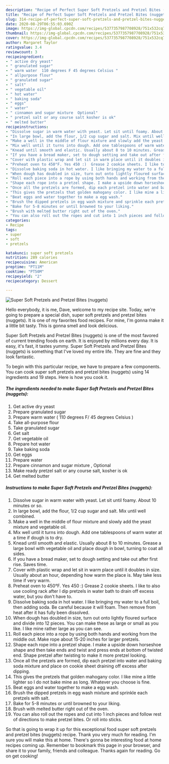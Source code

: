 ```yaml
---
description: "Recipe of Perfect Super Soft Pretzels and Pretzel Bites (nuggets)"
title: "Recipe of Perfect Super Soft Pretzels and Pretzel Bites (nuggets)"
slug: 314-recipe-of-perfect-super-soft-pretzels-and-pretzel-bites-nuggets
date: 2020-08-29T06:55:03.690Z
image: https://img-global.cpcdn.com/recipes/5377357987708928/751x532cq70/super-soft-pretzels-and-pretzel-bites-nuggets-recipe-main-photo.jpg
thumbnail: https://img-global.cpcdn.com/recipes/5377357987708928/751x532cq70/super-soft-pretzels-and-pretzel-bites-nuggets-recipe-main-photo.jpg
cover: https://img-global.cpcdn.com/recipes/5377357987708928/751x532cq70/super-soft-pretzels-and-pretzel-bites-nuggets-recipe-main-photo.jpg
author: Margaret Taylor
ratingvalue: 3.4
reviewcount: 3
recipeingredient:
- " active dry yeast"
- " granulated sugar"
- " warm water  110 degrees F 45 degrees Celsius "
- " allpurpose flour"
- " granulated sugar"
- " salt"
- " vegetable oil"
- " hot water"
- " baking soda"
- " eggs"
- " water"
- " cinnamon and sugar mixture  Optional"
- " pretzel salt or any course salt kosher is ok"
- " melted butter"
recipeinstructions:
- "Dissolve sugar in warm water with yeast. Let sit until foamy. About 10 minutes or so."
- "In large bowl, add the flour, 1/2 cup sugar and salt. Mix until well combined."
- "Make a well in the middle of flour mixture and slowly add the yeast mixture and vegetable oil."
- "Mix well until it turns into dough. Add one tablespoons of warm water at a time if dough is to dry."
- "Knead until smooth and elastic. Usually about 8 to 10 minutes. Grease a large bowl with vegetable oil and place dough in bowl, turning to coat all sides."
- "If you have a bread maker, set to dough setting and take out after first rise. Saves time."
- "Cover with plastic wrap and let sit in warm place until it doubles in size. Usually about an hour, depending how warm the place is. May take less time if very warm."
- "Preheat oven to 450°F. Yes 450 :)  Grease 2 cookie sheets. I like to also use cooling rack after I dip pretzels in water bath to drain off excess water, but you don&#39;t have to."
- "Dissolve baking soda in hot water. I like bringing my water to a full boil, then adding soda. Be careful because it will foam. Then remove from heat after it has fully been dissolved."
- "When dough has doubled in size, turn out onto lightly floured surface and divide into 12 pieces. You can make these as large or small as you like. I like mine rather large as you can see."
- "Roll each piece into a rope by using both hands and working from the middle out. Make rope about 15-20 inches for larger pretzels."
- "Shape each rope into a pretzel shape. I make a upside down horseshoe shape and then take ends and twist and press ends at bottom of twisted end. Shape pretzel after twisting to make it more pretzel looking."
- "Once all the pretzels are formed, dip each pretzel into water and baking soda mixture and place on cookie sheet draining off excess after dipping."
- "This gives the pretzels that golden mahogany color. I like mine a little lighter so I do not bake mine as long. Whatever you choose is fine."
- "Beat eggs and water together to make a egg wash."
- "Brush the dipped pretzels in egg wash mixture and sprinkle each pretzels with salt."
- "Bake for 5-8 minutes or until browned to your liking."
- "Brush with melted butter right out of the oven."
- "You can also roll out the ropes and cut into 1 inch pieces and follow rest of directions to make pretzel bites. Or roll into sticks."
categories:
- Recipe
tags:
- super
- soft
- pretzels

katakunci: super soft pretzels 
nutrition: 289 calories
recipecuisine: American
preptime: "PT11M"
cooktime: "PT50M"
recipeyield: "2"
recipecategory: Dessert

---
```



![Super Soft Pretzels and Pretzel Bites (nuggets)](https://img-global.cpcdn.com/recipes/5377357987708928/751x532cq70/super-soft-pretzels-and-pretzel-bites-nuggets-recipe-main-photo.jpg)

Hello everybody, it is me, Dave, welcome to my recipe site. Today, we're going to prepare a special dish, super soft pretzels and pretzel bites (nuggets). It is one of my favorites food recipes. For mine, I'm gonna make it a little bit tasty. This is gonna smell and look delicious.



Super Soft Pretzels and Pretzel Bites (nuggets) is one of the most favored of current trending foods on earth. It is enjoyed by millions every day. It is easy, it's fast, it tastes yummy. Super Soft Pretzels and Pretzel Bites (nuggets) is something that I've loved my entire life. They are fine and they look fantastic.


To begin with this particular recipe, we have to prepare a few components. You can cook super soft pretzels and pretzel bites (nuggets) using 14 ingredients and 19 steps. Here is how you cook it.

<!--inarticleads1-->

##### The ingredients needed to make Super Soft Pretzels and Pretzel Bites (nuggets):

1. Get  active dry yeast
1. Prepare  granulated sugar
1. Prepare  warm water ( 110 degrees F/ 45 degrees Celsius )
1. Take  all-purpose flour
1. Take  granulated sugar
1. Get  salt
1. Get  vegetable oil
1. Prepare  hot water
1. Take  baking soda
1. Get  eggs
1. Prepare  water
1. Prepare  cinnamon and sugar mixture , Optional
1. Make ready  pretzel salt or any course salt, kosher is ok
1. Get  melted butter




<!--inarticleads2-->

##### Instructions to make Super Soft Pretzels and Pretzel Bites (nuggets):

1. Dissolve sugar in warm water with yeast. Let sit until foamy. About 10 minutes or so.
1. In large bowl, add the flour, 1/2 cup sugar and salt. Mix until well combined.
1. Make a well in the middle of flour mixture and slowly add the yeast mixture and vegetable oil.
1. Mix well until it turns into dough. Add one tablespoons of warm water at a time if dough is to dry.
1. Knead until smooth and elastic. Usually about 8 to 10 minutes. Grease a large bowl with vegetable oil and place dough in bowl, turning to coat all sides.
1. If you have a bread maker, set to dough setting and take out after first rise. Saves time.
1. Cover with plastic wrap and let sit in warm place until it doubles in size. Usually about an hour, depending how warm the place is. May take less time if very warm.
1. Preheat oven to 450°F. Yes 450 :)  Grease 2 cookie sheets. I like to also use cooling rack after I dip pretzels in water bath to drain off excess water, but you don&#39;t have to.
1. Dissolve baking soda in hot water. I like bringing my water to a full boil, then adding soda. Be careful because it will foam. Then remove from heat after it has fully been dissolved.
1. When dough has doubled in size, turn out onto lightly floured surface and divide into 12 pieces. You can make these as large or small as you like. I like mine rather large as you can see.
1. Roll each piece into a rope by using both hands and working from the middle out. Make rope about 15-20 inches for larger pretzels.
1. Shape each rope into a pretzel shape. I make a upside down horseshoe shape and then take ends and twist and press ends at bottom of twisted end. Shape pretzel after twisting to make it more pretzel looking.
1. Once all the pretzels are formed, dip each pretzel into water and baking soda mixture and place on cookie sheet draining off excess after dipping.
1. This gives the pretzels that golden mahogany color. I like mine a little lighter so I do not bake mine as long. Whatever you choose is fine.
1. Beat eggs and water together to make a egg wash.
1. Brush the dipped pretzels in egg wash mixture and sprinkle each pretzels with salt.
1. Bake for 5-8 minutes or until browned to your liking.
1. Brush with melted butter right out of the oven.
1. You can also roll out the ropes and cut into 1 inch pieces and follow rest of directions to make pretzel bites. Or roll into sticks.




So that is going to wrap it up for this exceptional food super soft pretzels and pretzel bites (nuggets) recipe. Thank you very much for reading. I'm sure you will make this at home. There's gonna be interesting food at home recipes coming up. Remember to bookmark this page in your browser, and share it to your family, friends and colleague. Thanks again for reading. Go on get cooking!
